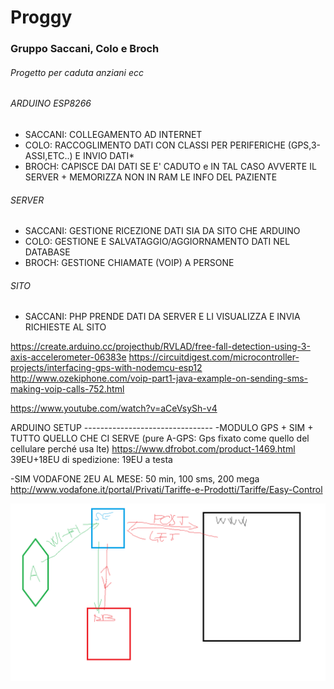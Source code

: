 # Proggy

### Gruppo Saccani, Colo e Broch

###### Progetto per caduta anziani ecc

###### ARDUINO ESP8266
  - SACCANI: COLLEGAMENTO AD INTERNET 
  - COLO: RACCOGLIMENTO DATI CON CLASSI PER PERIFERICHE (GPS,3-ASSI,ETC..) E INVIO DATI*
  - BROCH: CAPISCE DAI DATI SE E' CADUTO e IN TAL CASO AVVERTE IL SERVER + MEMORIZZA NON IN RAM LE INFO DEL PAZIENTE

###### SERVER
  - SACCANI: GESTIONE RICEZIONE DATI SIA DA SITO CHE ARDUINO
  - COLO: GESTIONE E SALVATAGGIO/AGGIORNAMENTO DATI NEL DATABASE
  - BROCH: GESTIONE CHIAMATE (VOIP) A PERSONE 

###### SITO
  - SACCANI: PHP PRENDE DATI DA SERVER E LI VISUALIZZA E INVIA RICHIESTE AL SITO 



https://create.arduino.cc/projecthub/RVLAD/free-fall-detection-using-3-axis-accelerometer-06383e
https://circuitdigest.com/microcontroller-projects/interfacing-gps-with-nodemcu-esp12
http://www.ozekiphone.com/voip-part1-java-example-on-sending-sms-making-voip-calls-752.html

https://www.youtube.com/watch?v=aCeVsySh-v4

ARDUINO SETUP --------------------------------
-MODULO GPS + SIM + TUTTO QUELLO CHE CI SERVE (pure A-GPS: Gps fixato come quello del cellulare perché usa lte)
https://www.dfrobot.com/product-1469.html
39EU+18EU di spedizione: 19EU a testa

-SIM VODAFONE 2EU AL MESE: 50 min, 100 sms, 200 mega
http://www.vodafone.it/portal/Privati/Tariffe-e-Prodotti/Tariffe/Easy-Control



![Schema](/Schema.png)
